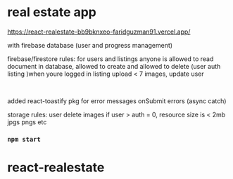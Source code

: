 # real estate app 

 https://react-realestate-bb9bknxeo-faridguzman91.vercel.app/
 
with firebase database (user and progress management)

firebase/firestore rules: for users and listings
anyone is allowed to read document in database, allowed to create and allowed to delete (user auth listing )when youre logged in  listing upload < 7 images, update user

<br>

added react-toastify pkg for error messages onSubmit errors (async catch)

storage rules: user delete images if user > auth = 0, resource size is < 2mb jpgs pngs etc


### `npm start`


# react-realestate
